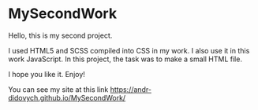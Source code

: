 # MySecondWork

Hello, this is my second project. 

I used HTML5 and SCSS compiled into CSS in my work. I also use it in this work JavaScript. 
In this project, the task was to make a small HTML file.

I hope you like it. Enjoy!

You can see my site at this link https://andr-didovych.github.io/MySecondWork/
